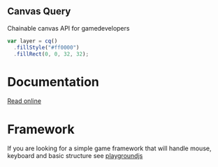 ## Canvas Query

Chainable canvas API for gamedevelopers

```javascript
var layer = cq()  
  .fillStyle("#ff0000")
  .fillRect(0, 0, 32, 32);
```

# Documentation

[Read online](http://canvasquery.com)

# Framework

If you are looking for a simple game framework that will handle mouse, keyboard and basic structure see [playgroundjs](http://playgroundjs.com)